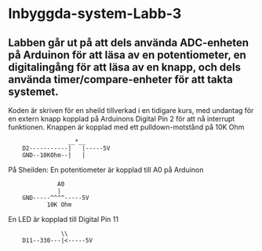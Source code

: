 # Inbyggda-system-Labb-3

## Labben går ut på att dels använda ADC-enheten på Arduinon för att läsa av en potentiometer, en digitalingång för att läsa av en knapp, och dels använda timer/compare-enheter för att takta systemet. 

Koden är skriven för en sheild tillverkad i en tidigare kurs, med undantag för en extern knapp kopplad på Arduinons Digital Pin 2 för att nå interrupt funktionen.
Knappen är kopplad med ett pulldown-motstånd på 10K Ohm

```
                 __*__
    D2-----------|   |-----5V
    GND--10KOhm--|   |
```
På Sheilden:
En potentiometer är kopplad till A0 på Arduinon

```
              A0
              | 
    GND-----^^^^-----5V
           10K Ohm
```

En LED är kopplad till Digital Pin 11

```
               \\
    D11--330---|<-----5V
```